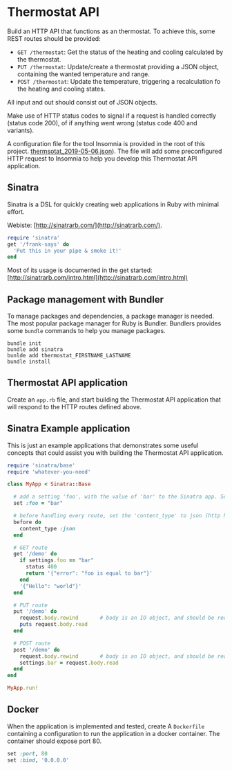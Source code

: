 # Thermostat API

Build an HTTP API that functions as an thermostat. To achieve this, some REST routes should be provided:

* `GET /thermostat`: Get the status of the heating and cooling calculated by the thermostat.
* `PUT /thermostat`: Update/create a thermostat providing a JSON object, containing the wanted temperature and range.
* `POST /thermostat`: Update the temperature, triggering a recalculation fo the heating and cooling states.

All input and out should consist out of JSON objects.

Make use of HTTP status codes to signal if a request is handled correctly (status code 200), of if anything went wrong (status code 400 and variants).

A configuration file for the tool Insomnia is provided in the root of this project. [thermsotat_2019-05-06.json](thermsotat_2019-05-06.json)). The file will add some preconfigured HTTP request to Insomnia to help you develop this Thermostat API application.

## Sinatra

Sinatra is a DSL for quickly creating web applications in Ruby with minimal effort.

Webiste: [http://sinatrarb.com/](http://sinatrarb.com/).

```ruby
require 'sinatra'
get '/frank-says' do
  'Put this in your pipe & smoke it!'
end
```

Most of its usage is documented in the get started: [http://sinatrarb.com/intro.html](http://sinatrarb.com/intro.html)

## Package management with Bundler

To manage packages and dependencies, a package manager is needed. The most popular package manager for Ruby is Bundler. Bundlers provides some `bundle` commands to help you manage packages.

```shell
bundle init
bundle add sinatra
bunlde add thermostat_FIRSTNAME_LASTNAME
bundle install
```

## Thermostat API application

Create an `app.rb` file, and start building the Thermostat API application that will respond to the HTTP routes defined above.

## Sinatra Example application

This is just an example applications that demonstrates some useful concepts that could assist you with building the Thermostat API application.

```ruby
require 'sinatra/base'
require 'whatever-you-need'

class MyApp < Sinatra::Base

  # add a setting 'foo', with the value of 'bar' to the Sinatra app. See: http://sinatrarb.com/configuration.html
  set :foo = "bar"

  # before handling every route, set the 'content_type' to json (http header). See: http://sinatrarb.com/intro.html filters
  before do
    content_type :json
  end

  # GET route
  get '/demo' do
    if settings.foo == "bar"
      status 400
      return '{"error": "foo is equal to bar"}'
    end
    '{"Hello": "world"}'
  end

  # PUT route
  put '/demo' do
    request.body.rewind       # body is an IO object, and should be rewinded befor reading
    puts request.body.read
  end

  # POST route
  post '/demo' do
    request.body.rewind       # body is an IO object, and should be rewinded befor reading
    settings.bar = request.body.read
  end
end

MyApp.run!
```

## Docker

When the application is implemented and tested, create A `Dockerfile` containing a configuration to run the application in a docker container.
The container should expose port 80.

```ruby
set :port, 80
set :bind, '0.0.0.0'
```
